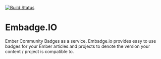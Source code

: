 [![Build Status](https://travis-ci.org/halfdan/embadge.io.svg?branch=master)](https://travis-ci.org/halfdan/embadge.io)

# Embadge.IO

Ember Community Badges as a service. Embadge.io provides easy to use badges for your Ember articles and projects to denote the version your content / project is compatible to.
